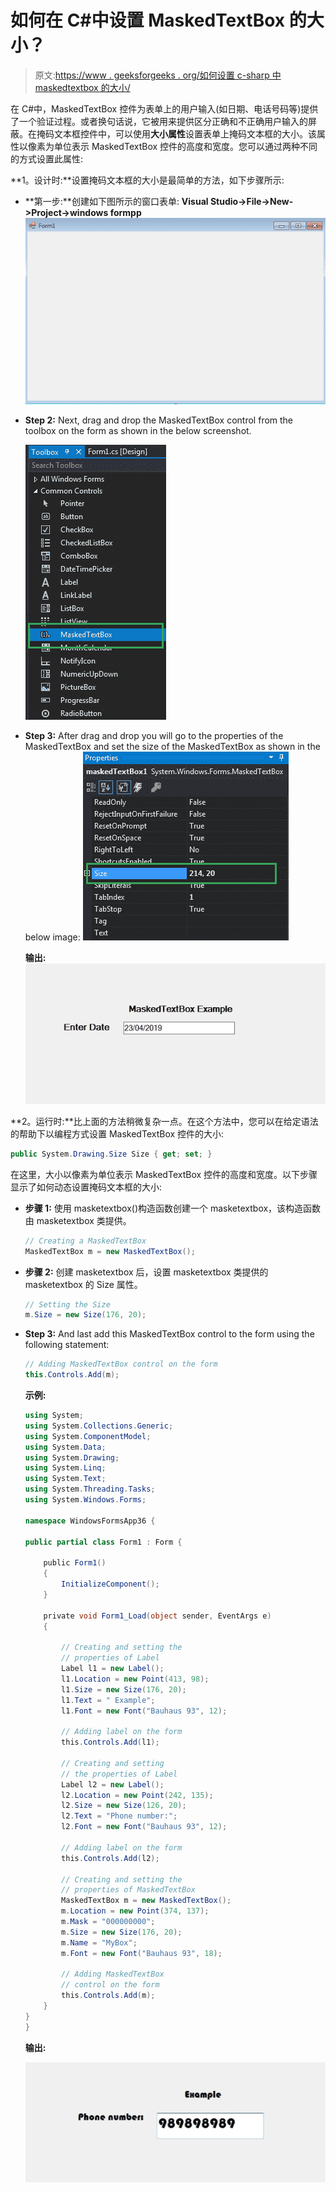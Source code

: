 # 如何在 C#中设置 MaskedTextBox 的大小？

> 原文:[https://www . geeksforgeeks . org/如何设置 c-sharp 中 maskedtextbox 的大小/](https://www.geeksforgeeks.org/how-to-set-the-size-of-the-maskedtextbox-in-c-sharp/)

在 C#中，MaskedTextBox 控件为表单上的用户输入(如日期、电话号码等)提供了一个验证过程。或者换句话说，它被用来提供区分正确和不正确用户输入的屏蔽。在掩码文本框控件中，可以使用**大小属性**设置表单上掩码文本框的大小。该属性以像素为单位表示 MaskedTextBox 控件的高度和宽度。您可以通过两种不同的方式设置此属性:

**1。设计时:**设置掩码文本框的大小是最简单的方法，如下步骤所示:

*   **第一步:**创建如下图所示的窗口表单:
    **Visual Studio->File->New->Project->windows formpp**
    ![](img/de9202f1f4646167e60ea580d67273d9.png)
*   **Step 2:** Next, drag and drop the MaskedTextBox control from the toolbox on the form as shown in the below screenshot.

    ![](img/696b640abfbffd1882d7239ad47f0669.png)

*   **Step 3:** After drag and drop you will go to the properties of the MaskedTextBox and set the size of the MaskedTextBox as shown in the below image:
    ![](img/432aea4ef10410fa8cf89d55dd7c6eb9.png)

    **输出:**
    ![](img/163efbcb488300819ade83a974d55bf2.png)

**2。运行时:**比上面的方法稍微复杂一点。在这个方法中，您可以在给定语法的帮助下以编程方式设置 MaskedTextBox 控件的大小:

```cs
public System.Drawing.Size Size { get; set; }
```

在这里，大小以像素为单位表示 MaskedTextBox 控件的高度和宽度。以下步骤显示了如何动态设置掩码文本框的大小:

*   **步骤 1:** 使用 masketextbox()构造函数创建一个 masketextbox，该构造函数由 masketextbox 类提供。

    ```cs
    // Creating a MaskedTextBox
    MaskedTextBox m = new MaskedTextBox();

    ```

*   **步骤 2:** 创建 masketextbox 后，设置 masketextbox 类提供的 masketextbox 的 Size 属性。

    ```cs
    // Setting the Size
    m.Size = new Size(176, 20);

    ```

*   **Step 3:** And last add this MaskedTextBox control to the form using the following statement:

    ```cs
    // Adding MaskedTextBox control on the form
    this.Controls.Add(m);

    ```

    **示例:**

    ```cs
    using System;
    using System.Collections.Generic;
    using System.ComponentModel;
    using System.Data;
    using System.Drawing;
    using System.Linq;
    using System.Text;
    using System.Threading.Tasks;
    using System.Windows.Forms;

    namespace WindowsFormsApp36 {

    public partial class Form1 : Form {

        public Form1()
        {
            InitializeComponent();
        }

        private void Form1_Load(object sender, EventArgs e)
        {

            // Creating and setting the 
            // properties of Label
            Label l1 = new Label();
            l1.Location = new Point(413, 98);
            l1.Size = new Size(176, 20);
            l1.Text = " Example";
            l1.Font = new Font("Bauhaus 93", 12);

            // Adding label on the form
            this.Controls.Add(l1);

            // Creating and setting 
            // the properties of Label
            Label l2 = new Label();
            l2.Location = new Point(242, 135);
            l2.Size = new Size(126, 20);
            l2.Text = "Phone number:";
            l2.Font = new Font("Bauhaus 93", 12);

            // Adding label on the form
            this.Controls.Add(l2);

            // Creating and setting the 
            // properties of MaskedTextBox
            MaskedTextBox m = new MaskedTextBox();
            m.Location = new Point(374, 137);
            m.Mask = "000000000";
            m.Size = new Size(176, 20);
            m.Name = "MyBox";
            m.Font = new Font("Bauhaus 93", 18);

            // Adding MaskedTextBox 
            // control on the form
            this.Controls.Add(m);
        }
    }
    }
    ```

    **输出:**

    ![](img/9428550b078b7c1d425beabf588bad66.png)